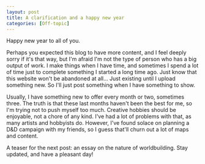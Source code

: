 ```yaml
---
layout: post
title: A clarification and a happy new year
categories: [Off-topic]
---
```


Happy new year to all of you. 

Perhaps you expected this blog to have more content, and I feel deeply sorry if it's that way, but I'm afraid I'm not the type of person who has a big output of work. I make things when I have time, and sometimes I spend a lot of time just to complete something I started a long time ago. Just know that this website won't be abandoned at all... Just existing until I upload something new. So I'll just post something when I have something to show. 

Usually, I have something new to offer every month or two, sometimes three. The truth is that these last months haven't been the best for me, so I'm trying not to push myself too much. Creative hobbies should be enjoyable, not a chore of any kind. I've had a lot of problems with that, as many artists and hobbyists do. However, I've found solace on planning a D&D campaign with my friends, so I guess that'll churn out a lot of maps and content. 

A teaser for the next post: an essay on the nature of worldbuilding. Stay updated, and have a pleasant day!

